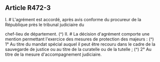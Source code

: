 ## Article R472-3

I. # L'agrément est accordé, après avis conforme du procureur de la République près le tribunal judiciaire du

chef-lieu de département. (^)
II. # La décision d'agrément comporte une mention permettant l'exercice des mesures de protection des
majeurs : (^)
1° Au titre du mandat spécial auquel il peut être recouru dans le cadre de la sauvegarde de justice ou au titre
de la curatelle ou de la tutelle ; (^)
2° Au titre de la mesure d'accompagnement judiciaire.

